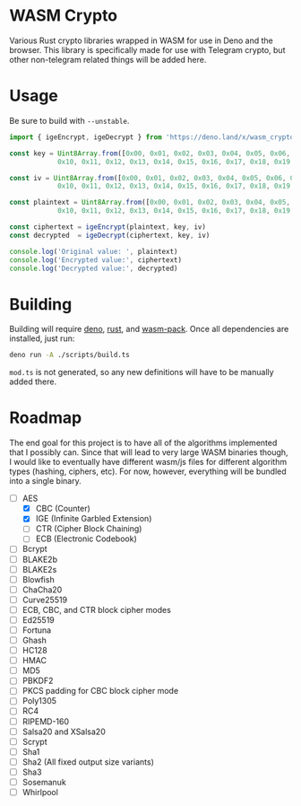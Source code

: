 # WASM Crypto

Various Rust crypto libraries wrapped in WASM for use in Deno and the browser. This library is specifically made for use with Telegram crypto, but other non-telegram related things will be added here.

# Usage

Be sure to build with `--unstable`.

```typescript
import { igeEncrypt, igeDecrypt } from 'https://deno.land/x/wasm_crypto/mod.js';

const key = Uint8Array.from([0x00, 0x01, 0x02, 0x03, 0x04, 0x05, 0x06, 0x07, 0x08, 0x09, 0x0a, 0x0b, 0x0c, 0x0d, 0x0e, 0x0f,
            0x10, 0x11, 0x12, 0x13, 0x14, 0x15, 0x16, 0x17, 0x18, 0x19, 0x1a, 0x1b, 0x1c, 0x1d, 0x1e, 0x1f])

const iv = Uint8Array.from([0x00, 0x01, 0x02, 0x03, 0x04, 0x05, 0x06, 0x07, 0x08, 0x09, 0x0a, 0x0b, 0x0c, 0x0d, 0x0e, 0x0f,
            0x10, 0x11, 0x12, 0x13, 0x14, 0x15, 0x16, 0x17, 0x18, 0x19, 0x1a, 0x1b, 0x1c, 0x1d, 0x1e, 0x1f])

const plaintext = Uint8Array.from([0x00, 0x01, 0x02, 0x03, 0x04, 0x05, 0x06, 0x07, 0x08, 0x09, 0x0a, 0x0b, 0x0c, 0x0d, 0x0e, 0x0f,
            0x10, 0x11, 0x12, 0x13, 0x14, 0x15, 0x16, 0x17, 0x18, 0x19, 0x1a, 0x1b, 0x1c, 0x1d, 0x1e, 0x1f])

const ciphertext = igeEncrypt(plaintext, key, iv)
const decrypted  = igeDecrypt(ciphertext, key, iv)

console.log('Original value: ', plaintext)
console.log('Encrypted value:', ciphertext)
console.log('Decrypted value:', decrypted)
```

# Building

Building will require [deno](https://deno.land), [rust](https://rust-lang.org), and [wasm-pack](https://github.com/rustwasm/wasm-pack). Once all dependencies are installed, just run:

```sh
deno run -A ./scripts/build.ts
```

`mod.ts` is not generated, so any new definitions will have to be manually added there.

# Roadmap

The end goal for this project is to have all of the algorithms implemented that I possibly can. Since that will lead to very large WASM binaries though, I would like to eventually have different wasm/js files for different algorithm types (hashing, ciphers, etc). For now, however, everything will be bundled into a single binary.

- [ ] AES
  - [x] CBC (Counter)
  - [x] IGE (Infinite Garbled Extension)
  - [ ] CTR (Cipher Block Chaining)
  - [ ] ECB (Electronic Codebook)
- [ ] Bcrypt
- [ ] BLAKE2b
- [ ] BLAKE2s
- [ ] Blowfish
- [ ] ChaCha20
- [ ] Curve25519
- [ ] ECB, CBC, and CTR block cipher modes
- [ ] Ed25519
- [ ] Fortuna
- [ ] Ghash
- [ ] HC128
- [ ] HMAC
- [ ] MD5
- [ ] PBKDF2
- [ ] PKCS padding for CBC block cipher mode
- [ ] Poly1305
- [ ] RC4
- [ ] RIPEMD-160
- [ ] Salsa20 and XSalsa20
- [ ] Scrypt
- [ ] Sha1
- [ ] Sha2 (All fixed output size variants)
- [ ] Sha3
- [ ] Sosemanuk
- [ ] Whirlpool